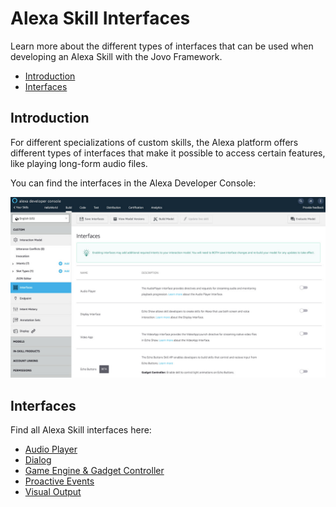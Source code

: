 # Alexa Skill Interfaces

Learn more about the different types of interfaces that can be used when developing an Alexa Skill with the Jovo Framework.

* [Introduction](#introduction)
* [Interfaces](#interfaces)

## Introduction

For different specializations of custom skills, the Alexa platform offers different types of interfaces that make it possible to access certain features, like playing long-form audio files.

You can find the interfaces in the Alexa Developer Console:

![Alexa Console: Overview of Alexa Skill Interfaces](../../img/alexa-skill-interfaces.jpg)

## Interfaces

Find all Alexa Skill interfaces here:

* [Audio Player](https://www.jovo.tech/marketplace/jovo-platform-alexa/interfaces/audio-player)
* [Dialog](https://www.jovo.tech/marketplace/jovo-platform-alexa/interfaces/dialog)
* [Game Engine & Gadget Controller](https://www.jovo.tech/marketplace/jovo-platform-alexa/interfaces/game-engine-gadget-controller)
* [Proactive Events](https://www.jovo.tech/marketplace/jovo-platform-alexa/interfaces/proactive-events)
* [Visual Output](https://www.jovo.tech/marketplace/jovo-platform-alexa/interfaces/visual-output)